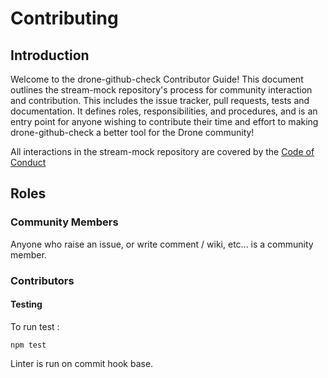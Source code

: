 # Contributing


## Introduction

Welcome to the drone-github-check Contributor Guide! This document outlines the stream-mock repository's process for community interaction and contribution. This includes the issue tracker, pull requests, tests and documentation. It defines roles, responsibilities, and procedures, and is an entry point for anyone wishing to contribute their time and effort to making drone-github-check a better tool for the Drone community!

All interactions in the stream-mock repository are covered by the [Code of Conduct](CODE_OF_CONDUCT.md)

## Roles

### Community Members

Anyone who raise an issue, or write comment / wiki, etc... is a community member. 

### Contributors


#### Testing

To run test :

```shell
npm test
```

Linter is run on commit hook base.